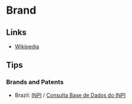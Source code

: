 # Brand

<!--
https://vectorlogo.zone
-->

## Links

- [Wikipedia](https://en.wikipedia.org/wiki/Brand)

<!--
https://busca.inpi.gov.br/pePI/

https://servicosonline.inpi.pt/pesquisas/main/marcas.jsp?lang=PT
-->

## Tips

### Brands and Patents

- Brazil: [INPI](https://gov.br/inpi) / [Consulta Base de Dados do INPI](https://busca.inpi.gov.br/pePI/servlet/LoginController?action=login)
